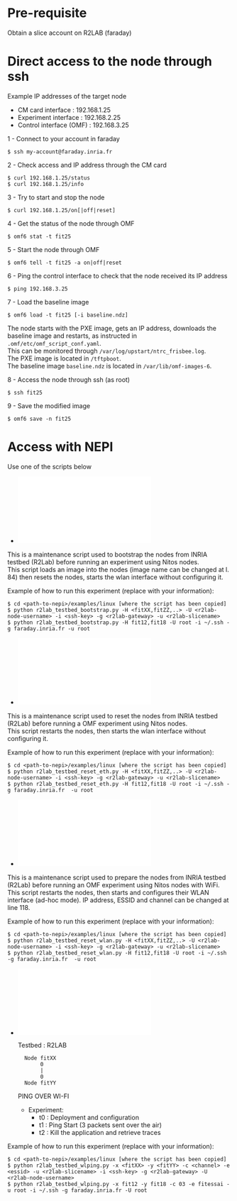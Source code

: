 # Pre-requisite #

Obtain a slice account on R2LAB (faraday)
# Direct access to the node through ssh #

Example IP addresses of the target node

* CM card interface : 192.168.1.25
* Experiment interface : 192.168.2.25
* Control interface (OMF) : 192.168.3.25

1 - Connect to your account in faraday

    $ ssh my-account@faraday.inria.fr

2 - Check access and IP address through the CM card

    $ curl 192.168.1.25/status
    $ curl 192.168.1.25/info
3 - Try to start and stop the node

	$ curl 192.168.1.25/on[|off|reset]
4 - Get the status of the node through OMF

	$ omf6 stat -t fit25 

5 - Start the node through OMF

	$ omf6 tell -t fit25 -a on|off|reset

6 - Ping the control interface to check that the node received its IP address

	$ ping 192.168.3.25

7 - Load the baseline image

	$ omf6 load -t fit25 [-i baseline.ndz]
The node starts with the PXE image, gets an IP address, downloads the baseline image and restarts, as instructed in `.omf/etc/omf_script_conf.yaml`.   
This can be monitored through `/var/log/upstart/ntrc_frisbee.log`.  
The PXE image is located in `/tftpboot`.  
The baseline image `baseline.ndz` is located in `/var/lib/omf-images-6`.   

8 - Access the node through ssh (as root)

	$ ssh fit25

9 - Save the modified image

	$ omf6 save -n fit25

# Access with NEPI

Use one of the scripts below

* ![r2lab_testbed_bootstrap.py](./r2lab_testbed_bootstrap.py "r2lab_testbed_bootstrap.py")

This is a maintenance script used to bootstrap the nodes from
INRIA testbed (R2Lab) before running an experiment using Nitos nodes.   
This script loads an image into the nodes (image name can be changed at l. 84)
then resets the nodes, starts the wlan interface without configuring it.
   
Example of how to run this experiment (replace with your information):
   
    $ cd <path-to-nepi>/examples/linux [where the script has been copied]
    $ python r2lab_testbed_bootstrap.py -H <fitXX,fitZZ,..> -U <r2lab-node-username> -i <ssh-key> -g <r2lab-gateway> -u <r2lab-slicename>
    $ python r2lab_testbed_bootstrap.py -H fit12,fit18 -U root -i ~/.ssh -g faraday.inria.fr -u root

* ![r2lab_testbed_reset_eth.py](./r2lab_testbed_reset_eth.py "r2lab_testbed_reset_eth.py")

This is a maintenance script used to reset the nodes from
INRIA testbed (R2Lab) before running a OMF experiment using Nitos nodes.    
This script restarts the nodes, then starts the wlan interface without configuring it.

Example of how to run this experiment (replace with your information):
    
    $ cd <path-to-nepi>/examples/linux [where the script has been copied]
    $ python r2lab_testbed_reset_eth.py -H <fitXX,fitZZ,..> -U <r2lab-node-username> -i <ssh-key> -g <r2lab-gateway> -u <r2lab-slicename>
    $ python r2lab_testbed_reset_eth.py -H fit12,fit18 -U root -i ~/.ssh -g faraday.inria.fr  -u root

* ![r2lab_testbed_reset_wlan.py](./r2lab_testbed_reset_wlan.py "r2lab_testbed_reset_wlan.py")

This is a maintenance script used to prepare the nodes from INRIA 
testbed (R2Lab) before running an OMF experiment using Nitos nodes with WiFi.   
This script restarts the nodes, then starts and configures their 
WLAN interface (ad-hoc mode). IP address, ESSID and channel can be changed at line 118.

Example of how to run this experiment (replace with your information):
    
    $ cd <path-to-nepi>/examples/linux [where the script has been copied]
    $ python r2lab_testbed_reset_wlan.py -H <fitXX,fitZZ,..> -U <r2lab-node-username> -i <ssh-key> -g <r2lab-gateway> -u <r2lab-slicename>
    $ python r2lab_testbed_reset_wlan.py -H fit12,fit18 -U root -i ~/.ssh -g faraday.inria.fr  -u root
    
* ![r2lab_testbed_wlping.py](./r2lab_testbed_wlping.py "r2lab_testbed_wlping.py")

    Testbed : R2LAB   
    
        Node fitXX    
             0   
             |   
             0   
        Node fitYY   
   
    PING OVER WI-FI   
     - Experiment:  
       - t0 : Deployment and configuration   
       - t1 : Ping Start (3 packets sent over the air)  
       - t2 : Kill the application and retrieve traces  


Example of how to run this experiment (replace with your information):
    
    $ cd <path-to-nepi>/examples/linux [where the script has been copied]
    $ python r2lab_testbed_wlping.py -x <fitXX> -y <fitYY> -c <channel> -e <essid> -u <r2lab-slicename> -i <ssh-key> -g <r2lab-gateway> -U <r2lab-node-username>
    $ python r2lab_testbed_wlping.py -x fit12 -y fit18 -c 03 -e fitessai -u root -i ~/.ssh -g faraday.inria.fr -U root
